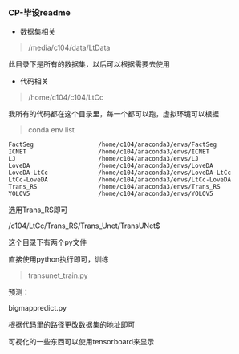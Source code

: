 ### CP-毕设readme

* 数据集相关

> /media/c104/data/LtData

此目录下是所有的数据集，以后可以根据需要去使用



* 代码相关

> /home/c104/c104/LtCc

我所有的代码都在这个目录里，每一个都可以跑，虚拟环境可以根据

> conda env list

```
FactSeg                  /home/c104/anaconda3/envs/FactSeg
ICNET                    /home/c104/anaconda3/envs/ICNET
LJ                       /home/c104/anaconda3/envs/LJ
LoveDA                   /home/c104/anaconda3/envs/LoveDA
LoveDA-LtCc              /home/c104/anaconda3/envs/LoveDA-LtCc
LtCc-LoveDA              /home/c104/anaconda3/envs/LtCc-LoveDA
Trans_RS                 /home/c104/anaconda3/envs/Trans_RS
YOLOV5                   /home/c104/anaconda3/envs/YOLOV5

```

选用Trans_RS即可



/c104/LtCc/Trans_RS/Trans_Unet/TransUNet$ 

这个目录下有两个py文件

直接使用python执行即可，训练

> transunet_train.py 

预测：

bigmappredict.py

根据代码里的路径更改数据集的地址即可

可视化的一些东西可以使用tensorboard来显示


